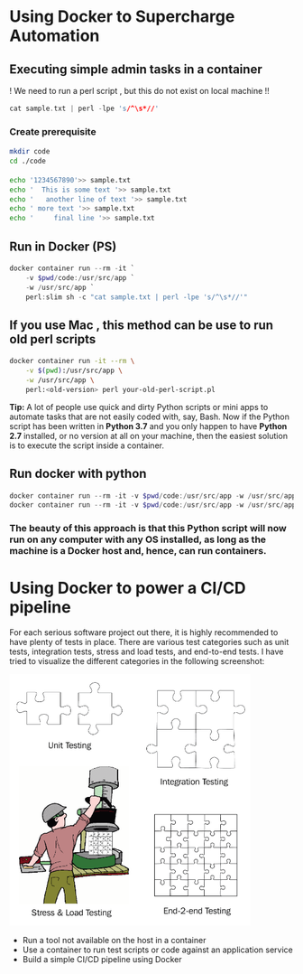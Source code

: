 # Using Docker to Supercharge Automation

## Executing simple admin tasks in a container

! We need  to run a perl script  , but this do not exist on local machine !!
```c
cat sample.txt | perl -lpe 's/^\s*//'
```

### Create prerequisite

```bash
mkdir code
cd ./code

echo '1234567890'>> sample.txt 
echo '  This is some text '>> sample.txt
echo '   another line of text '>> sample.txt
echo ' more text '>> sample.txt
echo '     final line '>> sample.txt

```

## Run in Docker (PS)
```PowerShell
docker container run --rm -it `
    -v $pwd/code:/usr/src/app `
    -w /usr/src/app `
    perl:slim sh -c "cat sample.txt | perl -lpe 's/^\s*//'"
```

## If you use Mac  , this method can be use to run old perl scripts
```bash
docker container run -it --rm \
    -v $(pwd):/usr/src/app \
    -w /usr/src/app \
    perl:<old-version> perl your-old-perl-script.pl
```

**Tip:** A lot of people use quick and dirty Python scripts or mini apps to automate tasks that are not easily coded with, say, Bash. Now if the Python script has been written in **Python 3.7** and you only happen to have **Python 2.7** installed, or no version at all on your machine, then the easiest solution is to execute the script inside a container.

## Run docker with python

```powershell
docker container run --rm -it -v $pwd/code:/usr/src/app -w /usr/src/app python:3.7.4-alpine python stats.py sample.txt
docker container run --rm -it -v $pwd/code:/usr/src/app -w /usr/src/app python:3.7.4-alpine python stats.py sample2.txt
```

### The beauty of this approach is that this Python script will now run on any computer with any OS installed, as long as the machine is a Docker host and, hence, can run containers.

# Using Docker to power a CI/CD pipeline
For each serious software project out there, it is highly recommended to have plenty of tests in place. There are various test categories such as unit tests, integration tests, stress and load tests, and end-to-end tests. I have tried to visualize the different categories in the following screenshot:

![CI](./img/L5-ci_1.png)


- Run a tool not available on the host in a container
- Use a container to run test scripts or code against an application service
- Build a simple CI/CD pipeline using Docker 

